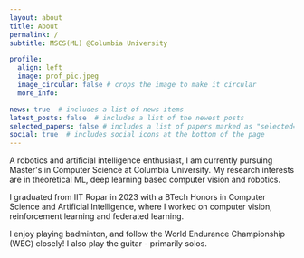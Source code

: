 ```yaml
---
layout: about
title: About
permalink: /
subtitle: MSCS(ML) @Columbia University

profile:
  align: left
  image: prof_pic.jpeg
  image_circular: false # crops the image to make it circular
  more_info: 

news: true  # includes a list of news items
latest_posts: false  # includes a list of the newest posts
selected_papers: false # includes a list of papers marked as "selected={true}"
social: true  # includes social icons at the bottom of the page
---
```


A robotics and artificial intelligence enthusiast, I am currently pursuing Master's in Computer Science at Columbia University. My research interests are in theoretical ML, deep learning based computer vision and robotics.

I graduated from IIT Ropar in 2023 with a BTech Honors in Computer Science and Artificial Intelligence, where I worked on computer vision, reinforcement learning and federated learning.

I enjoy playing badminton, and follow the World Endurance Championship (WEC) closely!
I also play the guitar - primarily solos.
